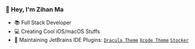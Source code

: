 ### 👋 Hey, I'm Zihan Ma

- 📚 Full Stack Developer
- 💻 Creating Cool iOS/macOS Stuffs
- 🔭 Maintaining JetBrains IDE Plugins: [`Dracula Theme`](https://github.com/dracula/jetbrains) [`Xcode Theme`](https://github.com/WhiteVermouth/XcodeTheme) [`Stocker`](https://github.com/WhiteVermouth/intellij-investor-dashboard)
